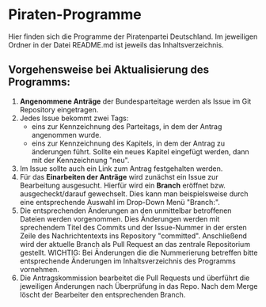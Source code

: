 # Piraten-Programme
Hier finden sich die Programme der Piratenpartei Deutschland.
Im jeweiligen Ordner in der Datei README.md ist jeweils das Inhaltsverzeichnis.

## Vorgehensweise bei Aktualisierung des Programms:
1. __Angenommene Anträge__ der Bundesparteitage werden als Issue im Git Repository eingetragen.
2. Jedes Issue bekommt zwei Tags:
    + eins zur Kennzeichnung des Parteitags, in dem der Antrag angenommen wurde.
    + eins zur Kennzeichnung des Kapitels, in dem der Antrag zu änderungen führt. Sollte ein neues Kapitel eingefügt werden, dann mit der Kennzeichnung "neu".
3. Im Issue sollte auch ein Link zum Antrag festgehalten werden.
4. Für das __Einarbeiten der Anträge__ wird zunächst ein Issue zur Bearbeitung ausgesucht. Hierfür wird ein __Branch__ eröffnet bzw. ausgecheckt/darauf gewechselt. Dies kann man beispielsweise durch eine entsprechende Auswahl im Drop-Down Menü "Branch:".
5. Die entsprechenden Änderungen an den unmittelbar betroffenen Dateien werden vorgenommen. Dies Änderungen werden mit sprechendem Titel des Commits und der Issue-Nummer in der ersten Zeile des Nachrichtentexts ins Repository "committed". Anschließend wird der aktuelle Branch als Pull Request an das zentrale Repositorium gestellt.
WICHTIG: Bei Änderungen die die Nummerierung betreffen bitte entsprechende Änderungen im Inhaltsverzeichnis des Programms vornehmen.
6. Die Antragskommission bearbeitet die Pull Requests und überführt die jeweiligen Änderungen nach Überprüfung in das Repo. Nach dem Merge löscht der Bearbeiter den entsprechenden Branch.

